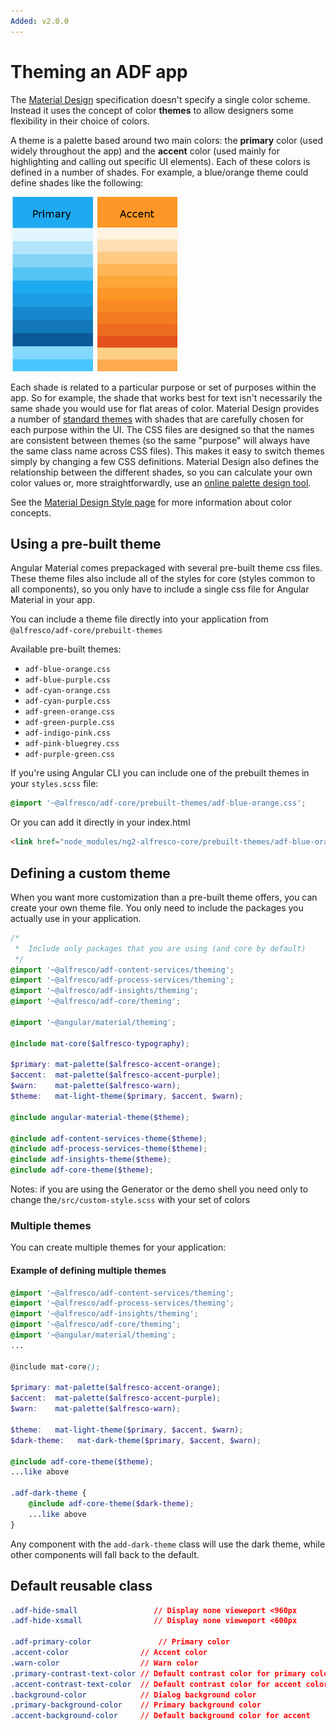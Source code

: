 ```yaml
---
Added: v2.0.0
---
```

# Theming an ADF app

The [Material Design](https://material.io/guidelines/material-design/introduction.html)
specification doesn't specify a single color scheme. Instead it uses the concept
of color **themes** to allow designers some flexibility in their choice of colors.

A theme is a palette based around two main colors: the **primary** color (used widely
throughout the app) and the **accent** color (used mainly for highlighting and calling
out specific UI elements). Each of these colors is defined in a number of shades. For
example, a blue/orange theme could define shades like the following:

![Theme swatches](docassets/images/ThemeSwatches.png)

Each shade is related to a particular purpose or set of purposes within the app. So for
example, the shade that works best for text isn't necessarily the same shade you would use
for flat areas of color. Material Design provides a number of
[standard themes](https://material.io/guidelines/style/color.html#color-themes)
with shades that are carefully chosen for each purpose within the UI. The CSS files are
designed so that the names are consistent between themes (so the same "purpose" will always
have the same class name across CSS files). This makes it easy to switch themes simply by
changing a few CSS definitions. Material Design also defines the relationship between
the different shades, so you can calculate your own color values or, more straightforwardly, use
an [online palette design tool](http://mcg.mbitson.com/).

See the [Material Design Style page](https://material.io/guidelines/style/color.html#) for
more information about color concepts.

## Using a pre-built theme

Angular Material comes prepackaged with several pre-built theme css files. These theme files also
include all of the styles for core (styles common to all components), so you only have to include a
single css file for Angular Material in your app.

You can include a theme file directly into your application from
`@alfresco/adf-core/prebuilt-themes`

Available pre-built themes:
* `adf-blue-orange.css`
* `adf-blue-purple.css`
* `adf-cyan-orange.css`
* `adf-cyan-purple.css`
* `adf-green-orange.css`
* `adf-green-purple.css`
* `adf-indigo-pink.css`
* `adf-pink-bluegrey.css`
* `adf-purple-green.css`

If you're using Angular CLI you can include one of the prebuilt themes in your `styles.scss` file:
```css
@import '~@alfresco/adf-core/prebuilt-themes/adf-blue-orange.css';
```
Or you can add it directly in your index.html

```html
<link href="node_modules/ng2-alfresco-core/prebuilt-themes/adf-blue-orange.css" rel="stylesheet">
```

## Defining a custom theme

When you want more customization than a pre-built theme offers, you can create your own theme file. You only need to include the packages you actually use in your application.

```scss
/*
 *  Include only packages that you are using (and core by default)
 */
@import '~@alfresco/adf-content-services/theming';
@import '~@alfresco/adf-process-services/theming';
@import '~@alfresco/adf-insights/theming';
@import '~@alfresco/adf-core/theming';

@import '~@angular/material/theming';

@include mat-core($alfresco-typography);

$primary: mat-palette($alfresco-accent-orange);
$accent:  mat-palette($alfresco-accent-purple);
$warn:    mat-palette($alfresco-warn);
$theme:   mat-light-theme($primary, $accent, $warn);

@include angular-material-theme($theme);

@include adf-content-services-theme($theme);
@include adf-process-services-theme($theme);
@include adf-insights-theme($theme);
@include adf-core-theme($theme);
```

Notes: if you are using the Generator or the demo shell you need only to change the`/src/custom-style.scss` with your set of colors

### Multiple themes

You can create multiple themes for your application:

#### Example of defining multiple themes

```scss
@import '~@alfresco/adf-content-services/theming';
@import '~@alfresco/adf-process-services/theming';
@import '~@alfresco/adf-insights/theming';
@import '~@alfresco/adf-core/theming';
@import '~@angular/material/theming';
...

@include mat-core();

$primary: mat-palette($alfresco-accent-orange);
$accent:  mat-palette($alfresco-accent-purple);
$warn:    mat-palette($alfresco-warn);

$theme:   mat-light-theme($primary, $accent, $warn);
$dark-theme:   mat-dark-theme($primary, $accent, $warn);

@include adf-core-theme($theme);
...like above

.adf-dark-theme {
    @include adf-core-theme($dark-theme);
    ...like above
}
```
Any component with the  `add-dark-theme` class will use the dark theme, while other components will fall back to the default.


## Default reusable class

```css
.adf-hide-small                 // Display none vieweport <960px
.adf-hide-xsmall                // Display none vieweport <600px

.adf-primary-color               // Primary color
.accent-color                // Accent color
.warn-color                  // Warn color
.primary-contrast-text-color // Default contrast color for primary color
.accent-contrast-text-color  // Default contrast color for accent color
.background-color            // Dialog background color
.primary-background-color    // Primary background color
.accent-background-color     // Default background color for accent
```